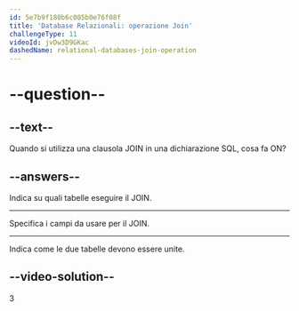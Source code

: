 ```yaml
---
id: 5e7b9f180b6c005b0e76f08f
title: 'Database Relazionali: operazione Join'
challengeType: 11
videoId: jvDw3D9GKac
dashedName: relational-databases-join-operation
---
```


# --question--

## --text--

Quando si utilizza una clausola JOIN in una dichiarazione SQL, cosa fa ON?

## --answers--

Indica su quali tabelle eseguire il JOIN.

---

Specifica i campi da usare per il JOIN.

---

Indica come le due tabelle devono essere unite.

## --video-solution--

3


